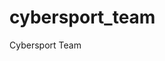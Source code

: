 # cybersport_team
Cybersport Team
 <html>
   <title>Киберспортивная команда</title>
  <body>
  <header></header>
    <main></main>
    <footer></footer>
  </body>
</html>
